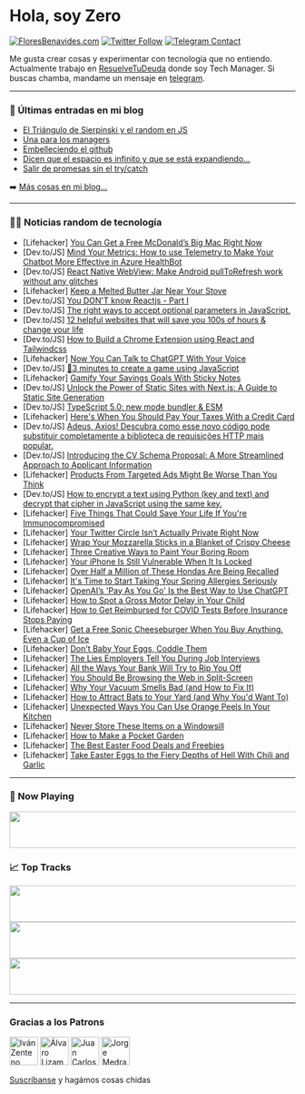 # Hola, soy Zero

[![FloresBenavides.com](https://img.shields.io/website?down_message=oops&label=MiBlog&style=for-the-badge&up_message=online&url=https%3A%2F%2Ffloresbenavides.com)](https://floresbenavides.com) [![Twitter Follow](https://img.shields.io/twitter/follow/ZeroDragon?color=%231DA1F2&label=Follow&logo=twitter&logoColor=ffffff&style=for-the-badge)](https://twitter.com/zerodragon) [![Telegram Contact](https://img.shields.io/badge/escr%C3%ADbeme-ZeroDragon-%2326A5E4?style=for-the-badge&logo=telegram)](https://t.me/zerodragon)

Me gusta crear cosas y experimentar con tecnología que no entiendo.
Actualmente trabajo en [ResuelveTuDeuda](http://github.com/resuelve) donde soy Tech Manager.
Si buscas chamba, mandame un mensaje en [telegram](https://t.me/zerodragon).

---

### 📕 Últimas entradas en mi blog
<!-- BLOG-POST-LIST:START -->
- [El Triángulo de Sierpinski y el random en JS](https://floresbenavides.com/el-triangulo-de-sierpinski-y-el-random-en-js/)
- [Una para los managers](https://floresbenavides.com/una-para-los-managers/)
- [Embelleciendo el github](https://floresbenavides.com/embelleciendo-el-github/)
- [Dicen que el espacio es infinito y que se está expandiendo…](https://floresbenavides.com/dicen-que-el-espacio-es-infinito-y-que-se-esta-expandiendo/)
- [Salir de promesas sin el try/catch](https://floresbenavides.com/salir-de-promesas-sin-el-try-catch/)
<!-- BLOG-POST-LIST:END -->

➡️ [Más cosas en mi blog...](https://floresbenavides.com)

---

### 👨‍💻 Noticias random de tecnología
<!-- TECH-POSTS:START -->
- [Lifehacker] [You Can Get a Free McDonald’s Big Mac Right Now](https://lifehacker.com/you-can-get-a-free-mcdonald-s-big-mac-right-now-1850319970)
- [Dev.to/JS] [Mind Your Metrics: How to use Telemetry to Make Your Chatbot More Effective in Azure HealthBot](https://dev.to/gerelltroche/mind-your-metrics-how-to-use-telemetry-to-make-your-chatbot-more-effective-in-azure-healthbot-46nb)
- [Dev.to/JS] [React Native WebView: Make Android pullToRefresh work without any glitches](https://dev.to/muskanparashar/react-native-webview-make-android-pulltorefresh-work-without-any-glitches-467)
- [Lifehacker] [Keep a Melted Butter Jar Near Your Stove](https://lifehacker.com/keep-a-melted-butter-jar-near-your-stove-1850320132)
- [Dev.to/JS] [You DON&#39;T know Reactjs - Part I](https://dev.to/jgamaraalv/you-dont-know-reactjs-part-i-342p)
- [Dev.to/JS] [The right ways to accept optional parameters in JavaScript.](https://dev.to/wbojczuk/the-right-ways-to-accept-optional-parameters-in-javascript-3bg)
- [Dev.to/JS] [12 helpful websites that will save you 100s of hours &amp; change your life](https://dev.to/jon_snow789/12-helpful-websites-that-will-save-you-100s-of-hours-change-your-life-64o)
- [Dev.to/JS] [How to Build a Chrome Extension using React and Tailwindcss](https://dev.to/ibukunfolay/how-to-build-a-chrome-extension-using-react-and-tailwindcss-55pa)
- [Lifehacker] [Now You Can Talk to ChatGPT With Your Voice](https://lifehacker.com/now-you-can-talk-to-chatgpt-with-your-voice-1850319026)
- [Dev.to/JS] [🦖3 minutes to create a game using JavaScript](https://dev.to/hieule/3-minutes-to-create-a-game-using-javascript-1jgn)
- [Lifehacker] [Gamify Your Savings Goals With Sticky Notes](https://lifehacker.com/gamify-your-savings-goals-with-sticky-notes-1850319878)
- [Dev.to/JS] [Unlock the Power of Static Sites with Next.js: A Guide to Static Site Generation](https://dev.to/hi_iam_chris/unlock-the-power-of-static-sites-with-nextjs-a-guide-to-static-site-generation-4c5j)
- [Dev.to/JS] [TypeScript 5.0: new mode bundler &amp; ESM](https://dev.to/ayc0/typescript-50-new-mode-bundler-esm-1jic)
- [Lifehacker] [Here&#39;s When You Should Pay Your Taxes With a Credit Card](https://lifehacker.com/heres-when-you-should-pay-your-taxes-with-a-credit-card-1850319198)
- [Dev.to/JS] [Adeus, Axios! Descubra como esse novo código pode substituir completamente a biblioteca de requisições HTTP mais popular.](https://dev.to/demgoncalves/adeus-axios-descubra-como-esse-novo-codigo-pode-substituir-completamente-a-biblioteca-de-requisicoes-http-mais-popular-41p1)
- [Dev.to/JS] [Introducing the CV Schema Proposal: A More Streamlined Approach to Applicant Information](https://dev.to/saulodias/introducing-the-cv-schema-proposal-a-more-streamlined-approach-to-applicant-information-4ncg)
- [Lifehacker] [Products From Targeted Ads Might Be Worse Than You Think](https://lifehacker.com/products-from-targeted-ads-might-be-worse-than-you-thin-1850313265)
- [Dev.to/JS] [How to encrypt a text using Python &lpar;key and text&rpar; and decrypt that cipher in JavaScript using the same key.](https://dev.to/guardianangel/how-to-encrypt-a-text-using-python-key-and-text-and-decrypt-that-cipher-in-javascript-using-the-same-key-5dbm)
- [Lifehacker] [Five Things That Could Save Your Life If You&#39;re Immunocompromised](https://lifehacker.com/five-things-that-could-save-your-life-if-youre-immunoco-1850315127)
- [Lifehacker] [Your Twitter Circle Isn’t Actually Private Right Now](https://lifehacker.com/your-twitter-circle-isn-t-actually-private-right-now-1850320575)
- [Lifehacker] [Wrap Your Mozzarella Sticks in a Blanket of Crispy Cheese](https://lifehacker.com/wrap-your-mozzarella-sticks-in-a-blanket-of-crispy-chee-1850320920)
- [Lifehacker] [Three Creative Ways to Paint Your Boring Room](https://lifehacker.com/three-creative-ways-to-paint-your-boring-room-1850313019)
- [Lifehacker] [Your iPhone Is Still Vulnerable When It Is Locked](https://lifehacker.com/your-iphone-is-still-vulnerable-when-it-is-locked-1850318663)
- [Lifehacker] [Over Half a Million of These Hondas Are Being Recalled](https://lifehacker.com/over-half-a-million-of-these-hondas-are-being-recalled-1850314065)
- [Lifehacker] [It&#39;s Time to Start Taking Your Spring Allergies Seriously](https://lifehacker.com/its-time-to-start-taking-your-spring-allergies-seriousl-1850313310)
- [Lifehacker] [OpenAI’s &#39;Pay As You Go&#39; Is the Best Way to Use ChatGPT](https://lifehacker.com/openai-s-pay-as-you-go-is-the-best-way-to-use-chatgpt-1850318349)
- [Lifehacker] [How to Spot a Gross Motor Delay in Your Child](https://lifehacker.com/how-to-spot-a-gross-motor-delay-in-your-child-1850313484)
- [Lifehacker] [How to Get Reimbursed for COVID Tests Before Insurance Stops Paying](https://lifehacker.com/how-to-get-reimbursed-for-covid-tests-before-insurance-1850314482)
- [Lifehacker] [Get a Free Sonic Cheeseburger When You Buy Anything. Even a Cup of Ice](https://lifehacker.com/get-a-free-sonic-cheeseburger-when-you-buy-anything-ev-1850313703)
- [Lifehacker] [Don&#39;t Baby Your Eggs, Coddle Them](https://lifehacker.com/dont-baby-your-eggs-coddle-them-1850314208)
- [Lifehacker] [The Lies Employers Tell You During Job Interviews](https://lifehacker.com/the-lies-employers-tell-you-during-job-interviews-1850307753)
- [Lifehacker] [All the Ways Your Bank Will Try to Rip You Off](https://lifehacker.com/all-the-ways-your-bank-will-try-to-rip-you-off-1850312694)
- [Lifehacker] [You Should Be Browsing the Web in Split-Screen](https://lifehacker.com/you-should-be-browsing-the-web-in-split-screen-1850311393)
- [Lifehacker] [Why Your Vacuum Smells Bad &lpar;and How to Fix It&rpar;](https://lifehacker.com/why-your-vacuum-smells-bad-and-how-to-fix-it-1850315877)
- [Lifehacker] [How to Attract Bats to Your Yard &lpar;and Why You&#39;d Want To&rpar;](https://lifehacker.com/how-to-attract-bats-to-your-yard-and-why-youd-want-to-1850315881)
- [Lifehacker] [Unexpected Ways You Can Use Orange Peels In Your Kitchen](https://lifehacker.com/unexpected-ways-you-can-use-orange-peels-in-your-kitche-1850315885)
- [Lifehacker] [Never Store These Items on a Windowsill](https://lifehacker.com/never-store-these-items-on-a-windowsill-1850314993)
- [Lifehacker] [How to Make a Pocket Garden](https://lifehacker.com/how-to-make-a-pocket-garden-1850314990)
- [Lifehacker] [The Best Easter Food Deals and Freebies](https://lifehacker.com/the-best-easter-food-deals-and-freebies-1850305940)
- [Lifehacker] [Take Easter Eggs to the Fiery Depths of Hell With Chili and Garlic](https://lifehacker.com/take-easter-eggs-to-the-fiery-depths-of-hell-with-chili-1850313422)<!-- TECH-POSTS:END -->

---

### 🎵 Now Playing
<a href="https://spotify-now-playing-dun.vercel.app/now-playing?open"><img src="https://spotify-now-playing-dun.vercel.app/now-playing" width="540" height="64"></a>

### 📈 Top Tracks
<a href="https://spotify-now-playing-dun.vercel.app/top-tracks?i=1&open"><img src="https://spotify-now-playing-dun.vercel.app/top-tracks?i=1" width="540" height="64"></a>
<a href="https://spotify-now-playing-dun.vercel.app/top-tracks?i=2&open"><img src="https://spotify-now-playing-dun.vercel.app/top-tracks?i=2" width="540" height="64"></a>
<a href="https://spotify-now-playing-dun.vercel.app/top-tracks?i=3&open"><img src="https://spotify-now-playing-dun.vercel.app/top-tracks?i=3" width="540" height="64"></a>

---

### Gracias a los Patrons
[<img src="https://avatars.githubusercontent.com/u/243380?v=4" alt="Iván Zenteno" width="50px">](https://github.com/k001) [<img src="https://avatars.githubusercontent.com/u/19955639?v=4" alt="Álvaro Lizama" width="50px">](https://github.com/alvarolizama) [<img src="https://avatars.githubusercontent.com/u/2718753?v=4" alt="Juan Carlos Ruiz" width="50px">](https://github.com/JuanCrg90) [<img src="https://avatars.githubusercontent.com/u/37025?v=4" alt="Jorge Medrano" width="50px">](https://github.com/h1pp1e) 

[Suscríbanse](https://www.patreon.com/zerodragon) y hagámos cosas chidas
